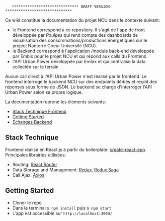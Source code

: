 ```
   ****************************** DRAFT VERSION ******************************
```


Ce wiki constitue la documentation du projet NCU dans le contexte suivant:

- le Frontend correspond à ce repository. Il s'agit de l'app de front développée par _Poulpes_ qui rend compte des dashboards de visualisation des consommations/productions énergétiques sur le project Nanterre Coeur Université (NCU).
- le Backend correspond à l'application /module back-end développée par Embix pour le projet NCU et qui répond aux calls du Frontend.
- l'API Urban Power développée par Embix et qui centralise la data collectée sur le terrain

Aucun call direct à l'API Urban Power n'est réalisé par le frontend. Le frontend interroge le backend NCU sur des endpoints dédiés et reçoit des réponses sous forme de JSON. Le backend se charge d'interroger l'API Urban Power selon sa propre logique.

La documentation reprend les éléments suivants:

- [Stack Technique Frontend  ](#stack-technique)
- [Getting Started](#getting-started)
- [Echanges Backend](Echanges-Backend)


## Stack Technique

Frontend réalisé en React.js à partir du boilerplate: [create-react-app](https://github.com/facebook/create-react-app). Principales librairies utilisées:

- Routing: [React Router](https://github.com/ReactTraining/react-router)
- Data Storage and Management: [Redux](https://github.com/reactjs/redux), [Redux Saga](https://github.com/redux-saga/redux-saga)
- Call Ajax: [Axios](https://github.com/axios/axios)


## Getting Started

- Cloner le repo
- Dans le terminal `$ npm install` puis `$ npm start`
- L'app est accessible sur `http://localhost:3000/`
